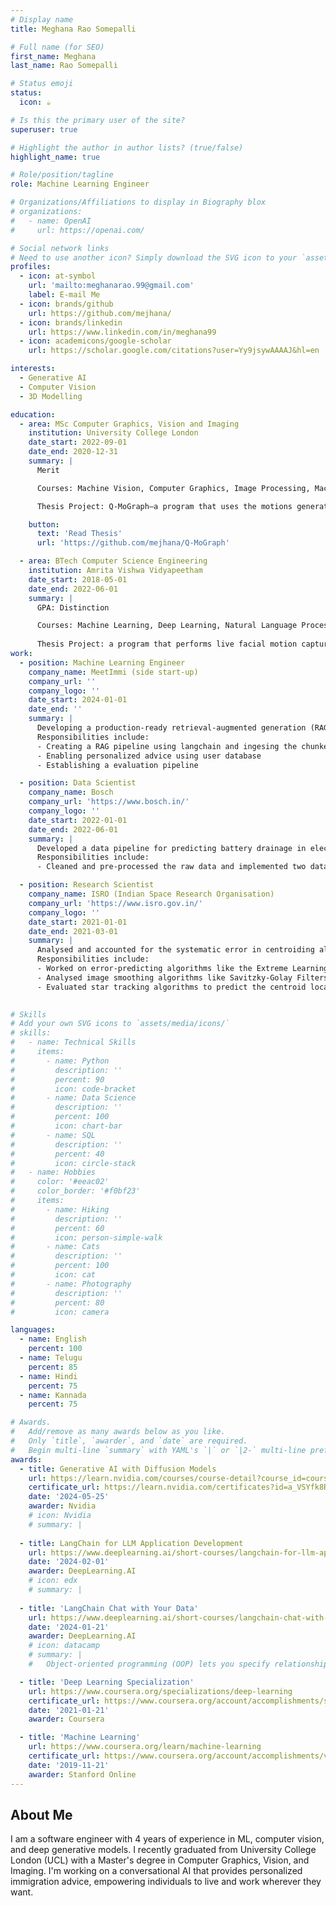 ```yaml
---
# Display name
title: Meghana Rao Somepalli

# Full name (for SEO)
first_name: Meghana
last_name: Rao Somepalli

# Status emoji
status:
  icon: ☕️

# Is this the primary user of the site?
superuser: true

# Highlight the author in author lists? (true/false)
highlight_name: true

# Role/position/tagline
role: Machine Learning Engineer

# Organizations/Affiliations to display in Biography blox
# organizations:
#   - name: OpenAI
#     url: https://openai.com/

# Social network links
# Need to use another icon? Simply download the SVG icon to your `assets/media/icons/` folder.
profiles:
  - icon: at-symbol
    url: 'mailto:meghanarao.99@gmail.com'
    label: E-mail Me
  - icon: brands/github
    url: https://github.com/mejhana/
  - icon: brands/linkedin
    url: https://www.linkedin.com/in/meghana99
  - icon: academicons/google-scholar
    url: https://scholar.google.com/citations?user=Yy9jsywAAAAJ&hl=en

interests:
  - Generative AI
  - Computer Vision
  - 3D Modelling

education:
  - area: MSc Computer Graphics, Vision and Imaging
    institution: University College London
    date_start: 2022-09-01
    date_end: 2020-12-31
    summary: |
      Merit 

      Courses: Machine Vision, Computer Graphics, Image Processing, Machine Learning in Visual Computing, Acquisition and Processing of 3D Geometry, Inverse Problems in Imaging, Computational Modelling for Biomedical Imaging and Machine Learning in Medical Imaging

      Thesis Project: Q-MoGraph—a program that uses the motions generated from a generative model like VQ-VAE sampled using a transformer to generate new motions that follow a user-defined path while performing specific actions.

    button:
      text: 'Read Thesis'
      url: 'https://github.com/mejhana/Q-MoGraph'

  - area: BTech Computer Science Engineering
    institution: Amrita Vishwa Vidyapeetham
    date_start: 2018-05-01
    date_end: 2022-06-01
    summary: |
      GPA: Distinction

      Courses: Machine Learning, Deep Learning, Natural Language Processing
      
      Thesis Project: a program that performs live facial motion capture using a single camera to calculate facial motion tracking data that drove the weights of blendshapes of a 3D face model.
work:
  - position: Machine Learning Engineer 
    company_name: MeetImmi (side start-up)
    company_url: ''
    company_logo: ''
    date_start: 2024-01-01
    date_end: ''
    summary: |
      Developing a production-ready retrieval-augmented generation (RAG) based conversational AI assistant that provides personalised immigration advice to empower people to live and work wherever they want. 
      Responsibilities include:
      - Creating a RAG pipeline using langchain and ingesing the chunked and parsed data scraped from official government websites
      - Enabling personalized advice using user database
      - Establishing a evaluation pipeline

  - position: Data Scientist
    company_name: Bosch
    company_url: 'https://www.bosch.in/'
    company_logo: ''
    date_start: 2022-01-01
    date_end: 2022-06-01
    summary: |
      Developed a data pipeline for predicting battery drainage in electric vehicles and analysing influential features to analyse the necessary sensors for data collection.
      Responsibilities include:
      - Cleaned and pre-processed the raw data and implemented two data architectures: segmenting and bucketting models 

  - position: Research Scientist
    company_name: ISRO (Indian Space Research Organisation)
    company_url: 'https://www.isro.gov.in/'
    company_logo: ''
    date_start: 2021-01-01
    date_end: 2021-03-01
    summary: |
      Analysed and accounted for the systematic error in centroiding algorithms like Centre of Mass (CoM) to increase the accuracy of finding the centre of star images. 
      Responsibilities include:
      - Worked on error-predicting algorithms like the Extreme Learning Machine with Bat algorithm as an optimiser (BA-ELM), 1D Gaussian Fitting, and Fast Gaussian Fitting; BA-ELM algorithm increased the accuracy of the CoM algorithm by 40%.
      - Analysed image smoothing algorithms like Savitzky-Golay Filters and their effect on CoM accuracy.
      - Evaluated star tracking algorithms to predict the centroid locations for faster extraction of stars from an image.
      

# Skills
# Add your own SVG icons to `assets/media/icons/`
# skills:
#   - name: Technical Skills
#     items:
#       - name: Python
#         description: ''
#         percent: 90
#         icon: code-bracket
#       - name: Data Science
#         description: ''
#         percent: 100
#         icon: chart-bar
#       - name: SQL
#         description: ''
#         percent: 40
#         icon: circle-stack
#   - name: Hobbies
#     color: '#eeac02'
#     color_border: '#f0bf23'
#     items:
#       - name: Hiking
#         description: ''
#         percent: 60
#         icon: person-simple-walk
#       - name: Cats
#         description: ''
#         percent: 100
#         icon: cat
#       - name: Photography
#         description: ''
#         percent: 80
#         icon: camera

languages:
  - name: English
    percent: 100
  - name: Telugu
    percent: 85
  - name: Hindi
    percent: 75
  - name: Kannada
    percent: 75

# Awards.
#   Add/remove as many awards below as you like.
#   Only `title`, `awarder`, and `date` are required.
#   Begin multi-line `summary` with YAML's `|` or `|2-` multi-line prefix and indent 2 spaces below.
awards:
  - title: Generative AI with Diffusion Models
    url: https://learn.nvidia.com/courses/course-detail?course_id=course-v1:DLI+S-FX-14+V1
    certificate_url: https://learn.nvidia.com/certificates?id=a_VSYfk8ReKvK7eiIA1xmQ
    date: '2024-05-25'
    awarder: Nvidia
    # icon: Nvidia
    # summary: |
      
  - title: LangChain for LLM Application Development
    url: https://www.deeplearning.ai/short-courses/langchain-for-llm-application-development
    date: '2024-02-01'
    awarder: DeepLearning.AI
    # icon: edx
    # summary: |
 
  - title: 'LangChain Chat with Your Data'
    url: https://www.deeplearning.ai/short-courses/langchain-chat-with-your-data/
    date: '2024-01-21'
    awarder: DeepLearning.AI
    # icon: datacamp
    # summary: |
    #   Object-oriented programming (OOP) lets you specify relationships between functions and the objects that they can act on, helping you manage complexity in your code. This is an intermediate level course, providing an introduction to OOP, using the S3 and R6 systems. S3 is a great day-to-day R programming tool that simplifies some of the functions that you write. R6 is especially useful for industry-specific analyses, working with web APIs, and building GUIs.

  - title: 'Deep Learning Specialization'
    url: https://www.coursera.org/specializations/deep-learning
    certificate_url: https://www.coursera.org/account/accomplishments/specialization/PMKWEPRFKHBT
    date: '2021-01-21'
    awarder: Coursera

  - title: 'Machine Learning'
    url: https://www.coursera.org/learn/machine-learning
    certificate_url: https://www.coursera.org/account/accomplishments/verify/U3HZMLEKY9G3
    date: '2019-11-21'
    awarder: Stanford Online
---
```


## About Me

I am a software engineer with 4 years of experience in ML, computer vision, and deep generative models. I recently graduated from University College London (UCL) with a Master's degree in Computer Graphics, Vision, and Imaging. I'm working on a conversational AI that provides personalized immigration advice, empowering individuals to live and work wherever they want.
